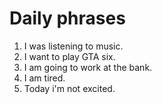 # Daily phrases

1. I was listening to music.
2. I want to play GTA six.
3. I am going to work at the bank.
4. I am tired.
5. Today i'm not excited.